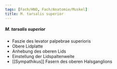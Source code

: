 ```yaml
---
tags: [Fach/HNO, Fach/Anatomie/Muskel]
title: M. tarsalis superior
---
```

##### M. tarsalis superior
*   Faszie des levator palpebrae superioris
*   Obere Lidplatte
*   Anhebung des oberen Lids
*   Einstellung der Lidspaltenweite
*   [[Sympathikus]] Fasern des oberen Halsganglions